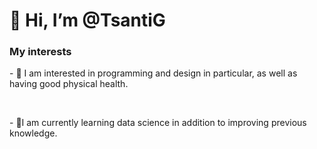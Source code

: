 <h1>👋 Hi, I’m @TsantiG</h1>



<h3>My interests</h3>


<p>- 👀 I am interested in programming and design in particular, as well as having good physical health.</p> <br>
<p>- 🌱I am currently learning data science in addition to improving previous knowledge.</p>

